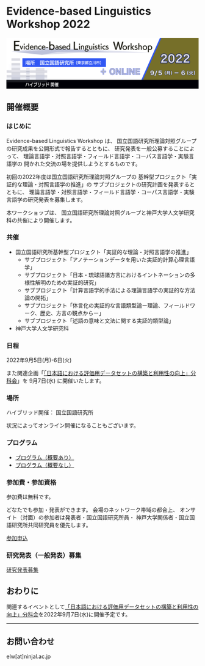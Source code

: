 # Evidence-based Linguistics Workshop 2022
![ELW_LOGO.png](ELW_LOGO.png)

## 開催概要

### はじめに
Evidence-based Linguistics Workshop は、
国立国語研究所理論対照グループの研究成果を公開形式で報告するとともに、
研究発表を一般公募することによって、
理論言語学・対照言語学・フィールド言語学・コーパス言語学・実験言語学の
開かれた交流の場を提供しようとするものです。

初回の2022年度は国立国語研究所理論対照グループの
基幹型プロジェクト「実証的な理論・対照言語学の推進」の
サブプロジェクトの研究計画を発表するとともに、
理論言語学・対照言語学・フィールド言語学・コーパス言語学・実験言語学の研究発表を募集します。

本ワークショップは、
国立国語研究所理論対照グループと神戸大学人文学研究科の共催により開催します。

### 共催

- 国立国語研究所基幹型プロジェクト「実証的な理論・対照言語学の推進」
  - サブプロジェクト「アノテーションデータを用いた実証的計算心理言語学」
  - サブプロジェクト「日本・琉球語諸方言におけるイントネーションの多様性解明のための実証的研究」
  - サブプロジェクト「計算言語学的手法による理論言語学の実証的な方法論の開拓」
  - サブプロジェクト「体言化の実証的な言語類型論ー理論、フィールドワーク、歴史、方言の観点からー」  
  - サブプロジェクト「述語の意味と文法に関する実証的類型論」
- 神戸大学人文学研究科  

### 日程

2022年9月5日(月)-6日(火)

また関連企画「[「日本語における評価用データセットの構築と利用性の向上」分科会](JED.md)」を 9月7日(水) に開催いたします。

### 場所

ハイブリッド開催：
国立国語研究所

状況によってオンライン開催になることもございます。

### プログラム

- [プログラム（概要あり）](ELW-programme.md)
- [プログラム（概要なし）](ELW-programme-short.md)

### 参加費・参加資格

参加費は無料です。

どなたでも参加・発表ができます。
会場のネットワーク帯域の都合上、
オンサイト（対面）の参加者は発表者・国立国語研究所員・
神戸大学関係者・国立国語研究所共同研究員を優先します。

[参加申込](ELW-participant.md)

### 研究発表（一般発表）募集

[研究発表募集](cfp.md)

## おわりに

関連するイベントとして[「日本語における評価用データセットの構築と利用性の向上」分科会](JED.md)を2022年9月7日(水)に開催予定です。

---

## お問い合わせ

elw[at]ninjal.ac.jp
